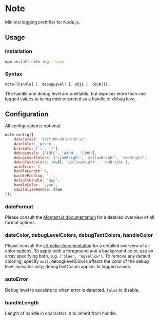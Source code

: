 # Note
Minimal logging prettifier for Node.js.

## Usage
### Installation
```sh
npm install note-log --save
```

### Syntax
```javascript
note([handle] [, debugLevel] [, obj1 [, objN]]);
```
The handle and debug level are omittable, but exposes more than one logged values to being misinterpreted as a handle or debug level.

## Configuration
All configuration is optional.

```javascript
note.config({
    dateFormat: 'YYYY-MM-DD HH:mm:ss',
    dateColor: 'green',
    brackets: ['[', ']'],
    debugLevels: ['INFO', 'WARN', 'ERRO'],
    debugLevelColors: ['cyanBright', 'yellowBright', 'redBright'],
    debugTextColors: [null, 'yellowBright', 'redBright'],
    autoError: 2,
    handleLength: 6,
    handlePadding: '_',
    defaultHandle: 'app',
    handleColor: 'cyan',
    capitalizeHandle: true
});
```

### dateFormat
Please consult the [Moment.js documentation](http://momentjs.com/docs/#/displaying/format/) for a detailed overview of all format options.

### dateColor, debugLevelColors, debugTextColors, handleColor
Please consult the [cli-color documentation](https://github.com/medikoo/cli-color) for a detailed overview of all color options. To apply both a foreground and a background color, use an array specifying both, e.g. `['blue', 'bgYellow']`. To remove any default coloring, specify `null`. debugLevelColors affects the color of the debug level indicator only; debugTextColors applies to logged values.

### autoError
Debug level to escalate to when error is detected. `false` to disable.

### handleLength
Length of handle in characters. `0` to inherit from handle.

